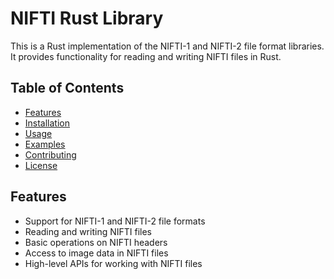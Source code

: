 # NIFTI Rust Library

This is a Rust implementation of the NIFTI-1 and NIFTI-2 file format libraries. It provides functionality for reading and writing NIFTI files in Rust.

## Table of Contents

- [Features](#features)
- [Installation](#installation)
- [Usage](#usage)
- [Examples](#examples)
- [Contributing](#contributing)
- [License](#license)

## Features

- Support for NIFTI-1 and NIFTI-2 file formats
- Reading and writing NIFTI files
- Basic operations on NIFTI headers
- Access to image data in NIFTI files
- High-level APIs for working with NIFTI files
